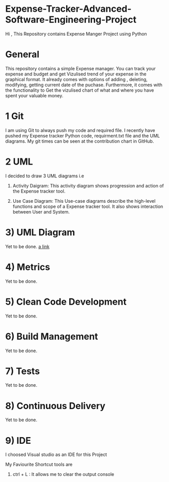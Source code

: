 # Expense-Tracker-Advanced-Software-Engineering-Project
Hi , This Repository contains Expense Manger Project using Python 

# General
This repository contains a simple Expense manager. You can track your expense and budget and get Vizulised trend of your expense in the graphical format. It already comes with options of adding , deleting, modifying, getting current date of the puchase. Furthermore, it comes with the functionality to Get the vizulised chart of what and where you have spent your valuable money.

# 1 Git 
I am using Git to always push my code and required file.
I recently have pushed my Expense tracker Python code, requirment.txt file and the UML diagrams.
My git times can be seen at the contribution chart in GitHub.

# 2 UML

I decided to draw 3 UML diagrams i.e 
1) Activity Daigram:
This activity diagram shows progression and action of the Expense tracker tool.

2) Use Case Diagram:
This Use-case diagrams describe the high-level functions and scope of a Expense tracker tool.
It also shows interaction between User and System.

# 3) UML Diagram 
Yet to be done. [a link](https://github.com/user/repo/blob/branch/other_file.md)

# 4) Metrics
Yet to be done.

# 5) Clean Code Development
Yet to be done.
# 6) Build Management
Yet to be done.
# 7) Tests 
Yet to be done.
# 8) Continuous Delivery
Yet to be done.
# 9) IDE
I choosed Visual studio as an IDE for this Project

My Faviourite Shortcut tools are 
1) ctrl + L : It allows me to clear the output console




